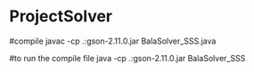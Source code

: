 # ProjectSolver

#compile
javac -cp .:gson-2.11.0.jar BalaSolver_SSS.java

#to run the compile file
java -cp .:gson-2.11.0.jar BalaSolver_SSS